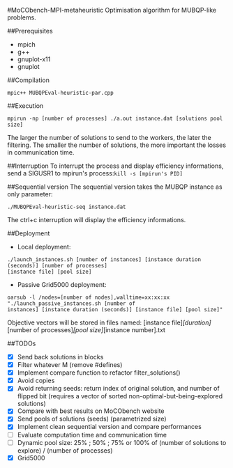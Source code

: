 #MoCObench-MPI-metaheuristic
Optimisation algorithm for MUBQP-like problems.

##Prerequisites
* mpich
* g++
* gnuplot-x11
* gnuplot

##Compilation
```
mpic++ MUBQPEval-heuristic-par.cpp
```

##Execution
```
mpirun -np [number of processes] ./a.out instance.dat [solutions pool size]
```

The larger the number of solutions to send to the workers, the later the filtering. The smaller the
number of solutions, the more important the losses in communication time.

##Interruption
To interrupt the process and display efficiency informations, send a SIGUSR1 to mpirun's process:```kill -s [mpirun's PID]```

##Sequential version
The sequential version takes the MUBQP instance as only parameter:
```
./MUBQPEval-heuristic-seq instance.dat
```

The ctrl+c interruption will display the efficiency informations.

##Deployment
* Local deployment:
```
./launch_instances.sh [number of instances] [instance duration (seconds)] [number of processes]
[instance file] [pool size]
```

* Passive Grid5000 deployment:
```
oarsub -l /nodes=[number of nodes],walltime=xx:xx:xx "./launch_passive_instances.sh [number of
instances] [instance duration (seconds)] [instance file] [pool size]"
```

Objective vectors will be stored in files named: [instance file]_[duration]_[number of
processes]_[pool size]_[instance number].txt

##TODOs
- [x] Send back solutions in blocks
- [x] Filter whatever M (remove #defines)
- [x] Implement compare function to refactor filter_solutions()
- [x] Avoid copies
- [x] Avoid returning seeds: return index of original solution, and number of flipped bit (requires
	a vector of sorted non-optimal-but-being-explored solutions)
- [x] Compare with best results on MoCObench website
- [x] Send pools of solutions (seeds) (parametrized size)
- [x] Implement clean sequential version and compare performances
- [ ] Evaluate computation time and communication time
- [ ] Dynamic pool size: 25% ; 50% ; 75% or 100% of (number of solutions to explore) / (number of
	processes)
- [x] Grid5000

